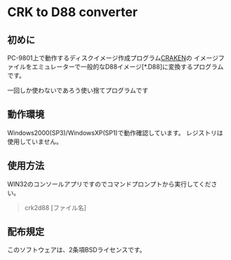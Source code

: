 # CRK to D88 converter


## 初めに

 PC-9801上で動作するディスクイメージ作成プログラム[CRAKEN](http://rd.vector.co.jp/soft/dos/util/se000468.html)の
 イメージファイルをエミュレーターで一般的なD88イメージ[*.D88]に変換するプログラムです。

 一回しか使わないであろう使い捨てプログラムです

## 動作環境

Windows2000(SP3)/WindowsXP(SP1)で動作確認しています。
レジストリは使用していません。


## 使用方法

WIN32のコンソールアプリですのでコマンドプロンプトから実行してください。

> crk2d88 [ファイル名]


## 配布規定

このソフトウェアは、2条項BSDライセンスです。

